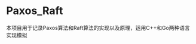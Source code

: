 <!--
 * @Author: haha_giraffe
 * @Date: 2020-01-13 10:57:24
 * @Description: file content
 -->
# Paxos_Raft
本项目用于记录Paxos算法和Raft算法的实现以及原理，运用C++和Go两种语言实现模拟

